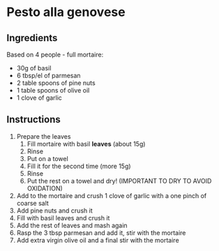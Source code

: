 # Pesto alla genovese

## Ingredients

Based on 4 people - full mortaire:

- 30g of basil
- 6 tbsp/el of parmesan
- 2 table spoons of pine nuts
- 1 table spoons of olive oil
- 1 clove of garlic

## Instructions

1. Prepare the leaves
   1. Fill mortaire with basil **leaves** (about 15g)
   1. Rinse
   1. Put on a towel
   1. Fill it for the second time (more 15g)
   1. Rinse
   1. Put the rest on a towel and dry! (IMPORTANT TO DRY TO AVOID OXIDATION)
1. Add to the mortaire and crush 1 clove of garlic with a one pinch of coarse salt
1. Add pine nuts and crush it
1. Fill with basil leaves and crush it
1. Add the rest of leaves and mash again
1. Rasp the 3 tbsp parmesan and add it, stir with the mortaire
1. Add extra virgin olive oil and a final stir with the mortaire
